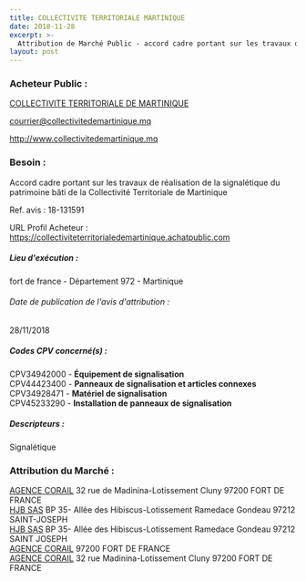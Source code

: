 ```yaml
---
title: COLLECTIVITE TERRITORIALE MARTINIQUE
date: 2018-11-28
excerpt: >-
  Attribution de Marché Public - accord cadre portant sur les travaux de realisation de la signaletique du patrimoine bati de la collectivite territoriale de martinique
layout: post
---
```


### Acheteur Public : 
<a href="/acheteur-32/siren-200055507"> COLLECTIVITE TERRITORIALE DE MARTINIQUE</a><br/>



courrier@collectivitedemartinique.mq


http://www.collectivitedemartinique.mq
### Besoin :

Accord cadre portant sur les travaux de réalisation de la signalétique du patrimoine bâti de la Collectivité Territoriale de Martinique

Ref. avis : 18-131591

URL Profil Acheteur : https://collectiviteterritorialedemartinique.achatpublic.com

##### Lieu d'exécution :

fort de france - Département 972 - Martinique

###### Date de publication de l'avis d'attribution : 
28/11/2018

##### Codes CPV concerné(s) :
CPV34942000 - **Équipement de signalisation** <br/>
CPV44423400 - **Panneaux de signalisation et articles connexes** <br/>
CPV34928471 - **Matériel de signalisation** <br/>
CPV45233290 - **Installation de panneaux de signalisation** <br/>

##### Descripteurs :
Signalétique <br/>

### Attribution du Marché :
<a href="/entreprise-257/siren-384108312"> AGENCE CORAIL</a>    32 rue de Madinina-Lotissement Cluny 97200 FORT DE FRANCE <br/>
<a href="/entreprise-269/siren-792497646"> HJB SAS</a>    BP 35- Allée des Hibiscus-Lotissement Ramedace Gondeau 97212 SAINT-JOSEPH <br/>
<a href="/entreprise-269/siren-792497646"> HJB SAS</a>    BP 35- Allée des Hibiscus-Lotissement Ramedace Gondeau 97212 SAINT JOSEPH <br/>
<a href="/entreprise-257/siren-384108312"> AGENCE CORAIL</a>     97200 FORT DE FRANCE <br/>
<a href="/entreprise-257/siren-384108312"> AGENCE CORAIL</a>    32 rue Madinina-Lotissement Cluny 97200 FORT DE FRANCE <br/>
